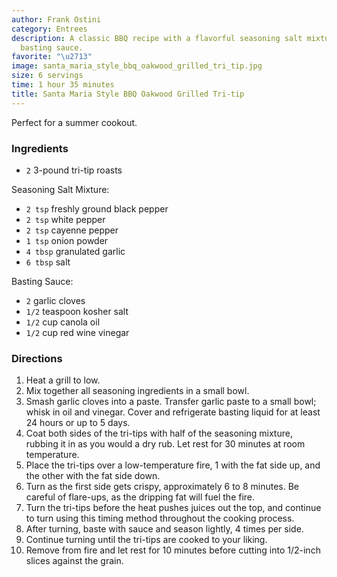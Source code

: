 ```yaml
---
author: Frank Ostini
category: Entrees
description: A classic BBQ recipe with a flavorful seasoning salt mixture and a tangy
  basting sauce.
favorite: "\u2713"
image: santa_maria_style_bbq_oakwood_grilled_tri_tip.jpg
size: 6 servings
time: 1 hour 35 minutes
title: Santa Maria Style BBQ Oakwood Grilled Tri-tip
---
```


Perfect for a summer cookout.

### Ingredients

* `2` 3-pound tri-tip roasts

Seasoning Salt Mixture:

  * `2 tsp` freshly ground black pepper
  * `2 tsp` white pepper
  * `2 tsp` cayenne pepper
  * `1 tsp` onion powder
  * `4 tbsp` granulated garlic
  * `6 tbsp` salt

Basting Sauce:

  * `2` garlic cloves
  * `1/2` teaspoon kosher salt
  * `1/2` cup canola oil
  * `1/2` cup red wine vinegar

### Directions

1. Heat a grill to low.
2. Mix together all seasoning ingredients in a small bowl.
3. Smash garlic cloves into a paste. Transfer garlic paste to a small bowl; whisk in oil and vinegar. Cover and refrigerate basting liquid for at least 24 hours or up to 5 days.
4. Coat both sides of the tri-tips with half of the seasoning mixture, rubbing it in as you would a dry rub. Let rest for 30 minutes at room temperature.
5. Place the tri-tips over a low-temperature fire, 1 with the fat side up, and the other with the fat side down.
6. Turn as the first side gets crispy, approximately 6 to 8 minutes. Be careful of flare-ups, as the dripping fat will fuel the fire.
7. Turn the tri-tips before the heat pushes juices out the top, and continue to turn using this timing method throughout the cooking process.
8. After turning, baste with sauce and season lightly, 4 times per side.
9. Continue turning until the tri-tips are cooked to your liking.
10. Remove from fire and let rest for 10 minutes before cutting into 1/2-inch slices against the grain.
